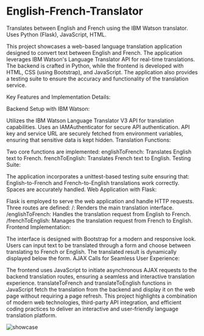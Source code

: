 # English-French-Translator
Translates between English and French using the IBM Watson translator. Uses Python (Flask), JavaScript, HTML.

This project showcases a web-based language translation application designed to convert text between English and French. The application leverages IBM Watson's Language Translator API for real-time translations. The backend is crafted in Python, while the frontend is developed with HTML, CSS (using Bootstrap), and JavaScript. The application also provides a testing suite to ensure the accuracy and functionality of the translation service.

Key Features and Implementation Details:

Backend Setup with IBM Watson:

Utilizes the IBM Watson Language Translator V3 API for translation capabilities.
Uses an IAMAuthenticator for secure API authentication.
API key and service URL are securely fetched from environment variables, ensuring that sensitive data is kept hidden.
Translation Functions:

Two core functions are implemented:
englishToFrench: Translates English text to French.
frenchToEnglish: Translates French text to English.
Testing Suite:

The application incorporates a unittest-based testing suite ensuring that:
English-to-French and French-to-English translations work correctly.
Spaces are accurately handled.
Web Application with Flask:

Flask is employed to serve the web application and handle HTTP requests.
Three routes are defined:
/: Renders the main translation interface.
/englishToFrench: Handles the translation request from English to French.
/frenchToEnglish: Manages the translation request from French to English.
Frontend Implementation:

The interface is designed with Bootstrap for a modern and responsive look.
Users can input text to be translated through a form and choose between translating to French or English.
The translated result is dynamically displayed below the form.
AJAX Calls for Seamless User Experience:

The frontend uses JavaScript to initiate asynchronous AJAX requests to the backend translation routes, ensuring a seamless and interactive translation experience.
translateToFrench and translateToEnglish functions in JavaScript fetch the translation from the backend and display it on the web page without requiring a page refresh.
This project highlights a combination of modern web technologies, third-party API integration, and efficient coding practices to deliver an interactive and user-friendly language translation platform.

![showcase](https://github.com/ry4n-s/English-French-Translator/assets/132171741/775f8df3-0828-4e74-b076-6ecae86dad74)
